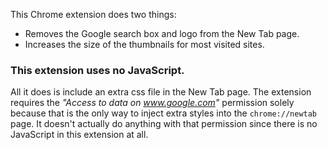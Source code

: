This Chrome extension does two things:

 * Removes the Google search box and logo from the New Tab page.
 * Increases the size of the thumbnails for most visited sites.

### This extension uses no JavaScript.

All it does is include an extra css file in the New Tab page. The extension requires the _"Access to data on www.google.com"_ permission solely because that is the only way to inject extra styles into the `chrome://newtab` page. It doesn't actually do anything with that permission since there is no JavaScript in this extension at all.